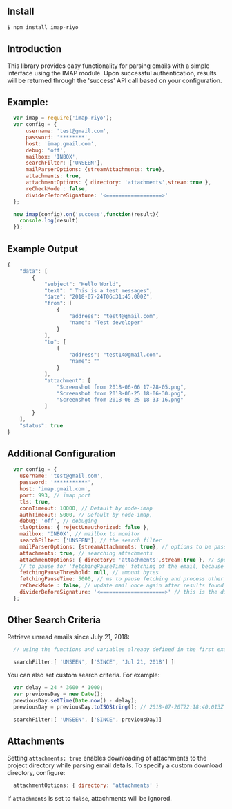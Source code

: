 ## Install
```js
$ npm install imap-riyo
```
## Introduction
This library provides easy functionality for parsing emails with a simple interface using the IMAP module. Upon successful authentication, results will be returned through the 'success' API call based on your configuration.


## Example:

```js
  var imap = require('imap-riyo');
  var config = {
      username: 'test@gmail.com',
      password: '********',
      host: 'imap.gmail.com',
      debug: 'off',
      mailbox: 'INBOX', 
      searchFilter: ['UNSEEN'],
      mailParserOptions: {streamAttachments: true},
      attachments: true,
      attachmentOptions: { directory: 'attachments',stream:true },
      reCheckMode : false,
      dividerBeforeSignature: '<==================>'
  };

  new imap(config).on('success',function(result){
    console.log(result)
  });
```

## Example Output
```js
{
    "data": [
        {
            "subject": "Hello World",
            "text": " This is a test messages",
            "date": "2018-07-24T06:31:45.000Z",
            "from": [
                {
                    "address": "test4@gmail.com",
                    "name": "Test developer"
                }
            ],
            "to": [
                {
                    "address": "test14@gmail.com",
                    "name": ""
                }
            ],
            "attachment": [
                "Screenshot from 2018-06-06 17-28-05.png",
                "Screenshot from 2018-06-25 18-06-30.png",
                "Screenshot from 2018-06-25 18-33-16.png"
            ]
        }
    ],
    "status": true
}
```

## Additional Configuration

```js
  var config = {
    username: 'test@gmail.com',
    password: '***********',
    host: 'imap.gmail.com',
    port: 993, // imap port
    tls: true,
    connTimeout: 10000, // Default by node-imap
    authTimeout: 5000, // Default by node-imap,
    debug: 'off', // debuging
    tlsOptions: { rejectUnauthorized: false },
    mailbox: 'INBOX', // mailbox to monitor
    searchFilter: ['UNSEEN'], // the search filter
    mailParserOptions: {streamAttachments: true}, // options to be passed to mailParser lib.
    attachments: true, // searching attachments
    attachmentOptions: { directory: 'attachments',stream:true }, // specify a download directory for attachments, otherwise it will create a directory with the name of 'attachments' in the project directory, if 'attachments:true'
    // to pause for 'fetchingPauseTime' fetching of the email, because it 'hangs' your app
    fetchingPauseThreshold: null, // amount bytes
    fetchingPauseTime: 5000, // ms to pause fetching and process other requests,
    reCheckMode : false, // update mail once again after results found
    dividerBeforeSignature: '<=====================>' // this is the divider, means that discard everything below after this symbol.
  };
```

## Other Search Criteria

Retrieve unread emails since July 21, 2018:

```js
  // using the functions and variables already defined in the first example ..

  searchFilter:[ 'UNSEEN', ['SINCE', 'Jul 21, 2018'] ]

```
You can also set custom search criteria. For example:

```js
  var delay = 24 * 3600 * 1000;
  var previousDay = new Date();
  previousDay.setTime(Date.now() - delay);
  previousDay = previousDay.toISOString(); // 2018-07-20T22:18:40.013Z

  searchFilter:[ 'UNSEEN', ['SINCE', previousDay]]
```

## Attachments

Setting ```attachments: true``` enables downloading of attachments to the project directory while parsing email details. To specify a custom download directory, configure:

```js
  attachmentOptions: { directory: 'attachments' }
```
If ```attachments``` is set to ```false```, attachments will be ignored.

